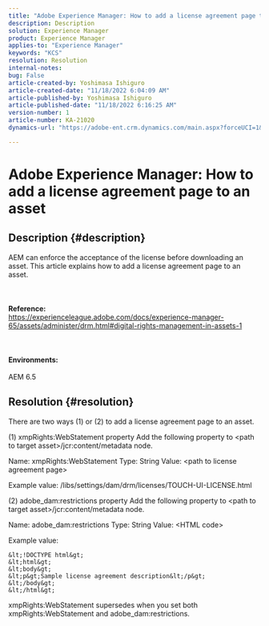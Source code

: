 ```yaml
---
title: "Adobe Experience Manager: How to add a license agreement page to an asset"
description: Description
solution: Experience Manager
product: Experience Manager
applies-to: "Experience Manager"
keywords: "KCS"
resolution: Resolution
internal-notes: 
bug: False
article-created-by: Yoshimasa Ishiguro
article-created-date: "11/18/2022 6:04:09 AM"
article-published-by: Yoshimasa Ishiguro
article-published-date: "11/18/2022 6:16:25 AM"
version-number: 1
article-number: KA-21020
dynamics-url: "https://adobe-ent.crm.dynamics.com/main.aspx?forceUCI=1&pagetype=entityrecord&etn=knowledgearticle&id=fd1aefcc-0667-ed11-9561-6045bd006239"

---
```

# Adobe Experience Manager: How to add a license agreement page to an asset

## Description {#description}

AEM can enforce the acceptance of the license before downloading an asset. This article explains how to add a license agreement page to an asset.<br><br> <br><br><b>Reference:</b>
<br>https://experienceleague.adobe.com/docs/experience-manager-65/assets/administer/drm.html#digital-rights-management-in-assets-1<br><br> <br><br><b>Environments:</b><br><br>AEM 6.5

## Resolution {#resolution}


There are two ways (1) or (2) to add a license agreement page to an asset.

(1) xmpRights:WebStatement property
Add the following property to &lt;path to target asset&gt;/jcr:content/metadata node.

Name: xmpRights:WebStatement
Type: String
Value: &lt;path to license agreement page&gt;

Example value: /libs/settings/dam/drm/licenses/TOUCH-UI-LICENSE.html

(2) adobe_dam:restrictions property
Add the following property to &lt;path to target asset&gt;/jcr:content/metadata node.

Name: adobe_dam:restrictions
Type: String
Value: &lt;HTML code&gt;

Example value:




```
&lt;!DOCTYPE html&gt;
&lt;html&gt;
&lt;body&gt;
&lt;p&gt;Sample license agreement description&lt;/p&gt;
&lt;/body&gt;
&lt;/html&gt;
```




xmpRights:WebStatement supersedes when you set both xmpRights:WebStatement and adobe_dam:restrictions.
